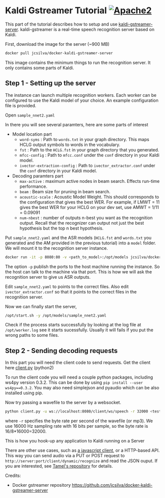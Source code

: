 # Kaldi Gstreamer Tutorial [![Apache2](http://img.shields.io/badge/license-APACHE2-blue.svg)](https://www.apache.org/licenses/LICENSE-2.0.html)

This part of the tutorial describes how to setup and use [kaldi-gstreamer-server](https://github.com/alumae/kaldi-gstreamer-server). kaldi-gstreamer is a real-time speech recognition server based on Kaldi.

First, download the image for the server (~900 MB)

```bash
docker pull jcsilva/docker-kaldi-gstreamer-server
```

This image contains the minimum things to run the recognition server. It only contains some parts of Kaldi.

## Step 1 - Setting up the server

The instance can launch multiple recognition workers. Each worker can be configured to use the Kaldi model of your choice. An example configuration file is provided.

Open `sample_nnet2.yaml`

In there you will see several paramters, here are some parts of interest

* Model location part
    * `word-syms` : Path to `words.txt` in your graph directory. This maps HCLG output symbols to words in the vocabulary.
    * `fst` : Path to the `HCLG.fst` in your graph directory that you generated.
    * `mfcc-config` : Path to `mfcc.conf` under the `conf` directory in your Kaldi model.
    * `ivector-extraction-config` : Path to `ivector_extractor.conf` under the `conf` directory in your Kaldi model.
* Decoding paramters part
    * `max-active` : maximum active nodes in beam search. Effects run-time performance.
    * `beam` : Beam size for pruning in beam search.
    * `acoustic-scale` : Acoustic Model Weight. This should corresponds to the configuration that gives the best WER. For example, if LMWT = 11 gives the best WER for your HCLG on your dev set, use AMWT = 1/11 = 0.09091
    * `num-nbest` : number of outputs n-best you want as the recognition output. Recall that the recognizer can output not just the best hypothesis but the top n best hypothesis.

Put `sample_nnet2.yaml` and the ASR models (`HCLG.fst` and `words.txt` you generated and the AM provided in the previous tutorial) into a `model` folder. We will mount it to the recognition server instance.

```bash
docker run -it -p 8080:80 -v <path_to_model>:/opt/models jcsilva/docker-kaldi-gstreamer-server:latest /bin/bash
```

The option `-p` publish the ports to the host machine running the instance. So the host can talk to the machine via that port. This is how we will ask the recognition server to give us ASR outputs.

Edit `sample_nnet2.yaml` to points to the correct files. Also edit `ivector_extractor.conf` so that it points to the correct files in the recognition server.

Now we can finally start the server,

```bash
/opt/start.sh -y /opt/models/sample_nnet2.yaml
```

Check if the process starts successfully by looking at the log file at `/opt/worker.log` see it starts sucessfully. Usually it will fails if you put the wrong paths to some files.

## Step 2 - Sending decoding requests

In this part you will need the client code to send requests. Get the client here [client.py](https://raw.githubusercontent.com/alumae/kaldi-gstreamer-server/master/kaldigstserver/client.py) (python2)

To run the client code you will need a couple python packages, including ws4py version 0.3.2. This can be done by using `pip install --user ws4py==0.3.2`. You may also need simplejson and pyaudio which can be also installed using pip.

Now try passing a wavefile to the server by a websocket.

```bash
python client.py -u ws://localhost:8080/client/ws/speech -r 32000 <testfile>.wav
```

where `-r` specifies the byte rate per second of the wavefile (or mp3). We use 16000 Hz sampling rate with 16 bits per sample, so the byte rate is 16/8*16000=32000.

This is how you hook-up any application to Kaldi running on a Server

There are other use cases, such as [a javascript client](http://kaljurand.github.io/dictate.js), or a HTTP-based API. This way you can send audio via a PUT or POST request to `http://server:port/client/dynamic/recognize` and read the JSON ouput. If you are interested, see [Tamel's repository](https://github.com/alumae/kaldi-gstreamer-server) for details.

Credits:

* Docker gstreamer repository https://github.com/jcsilva/docker-kaldi-gstreamer-server
